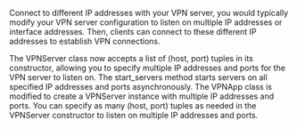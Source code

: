 Connect to different IP addresses with your VPN server, you would typically modify your VPN server configuration to listen on multiple IP addresses or interface addresses.
Then, clients can connect to these different IP addresses to establish VPN connections.

The VPNServer class now accepts a list of (host, port) tuples in its constructor, allowing you to specify multiple IP addresses and ports for the VPN server to listen on.
The start_servers method starts servers on all specified IP addresses and ports asynchronously.
The VPNApp class is modified to create a VPNServer instance with multiple IP addresses and ports.
You can specify as many (host, port) tuples as needed in the VPNServer constructor to listen on multiple IP addresses and ports.
